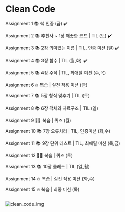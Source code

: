 # Clean Code

Assignment 1   📚 책 인증 (금) ✔️

Assignment 2   📚 추천사 ~ 1장 깨끗한 코드 | TIL (토) ✔️

Assignment 3   📚 2장 의미있는 이름 | TIL, 인증 미션 (일) ✔️

Assignment 4   📚 3장 함수 | TIL (월,화) ✔️

Assignment 5   📚 4장 주석 | TIL, 최애틸 미션 (수,목)


Assignment 6   🔥 복습 | 실전 적용 미션 (금)

Assignment 7   📚 5장 형식 맞추기 | TIL (토)

Assignment 8   📚 6장 객체와 자료구조 | TIL (일)

Assignment 9   🙋🏻 복습 | 퀴즈 (월)

Assignment 10  📚 7장 오류처리 | TIL, 인증미션 (화,수)

Assignment 11  📚 9장 단위 테스트 | TIL, 최애틸 미션 (목,금)


Assignment 12  🙋🏻 복습 | 퀴즈 (토)

Assignment 13  📚 10장 클래스 | TIL (일,월)

Assignment 14  🔥 복습 | 실전 적용 미션 (화,수)

Assignment 15  🔥 복습 | 최종 미션 (목)

## 
![clean_code_img](https://github.com/chunjr1/clean_code/assets/37570034/e79e87dd-7077-4be8-96af-d09ccb0b9ac2)
